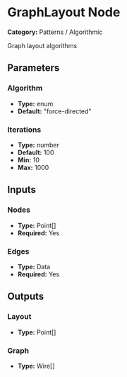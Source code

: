 
# GraphLayout Node

**Category:** Patterns / Algorithmic

Graph layout algorithms

## Parameters


### Algorithm
- **Type:** enum
- **Default:** "force-directed"





### Iterations
- **Type:** number
- **Default:** 100
- **Min:** 10
- **Max:** 1000



## Inputs


### Nodes
- **Type:** Point[]
- **Required:** Yes



### Edges
- **Type:** Data
- **Required:** Yes



## Outputs


### Layout
- **Type:** Point[]



### Graph
- **Type:** Wire[]




